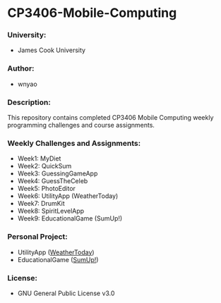 # CP3406-Mobile-Computing
### University: 
* James Cook University

### Author: 
* wnyao

### Description:
This repository contains completed CP3406 Mobile Computing weekly programming challenges and course assignments. 

### Weekly Challenges and Assignments:
* Week1: MyDiet
* Week2: QuickSum
* Week3: GuessingGameApp
* Week4: GuessTheCeleb
* Week5: PhotoEditor
* Week6: UtilityApp (WeatherToday)
* Week7: DrumKit
* Week8: SpiritLevelApp
* Week9: EducationalGame (SumUp!)

### Personal Project:
* UtilityApp ([WeatherToday](https://github.com/wnyao/cp3406_mobile_computing/tree/master/WeatherToday))
* EducationalGame ([SumUp!](https://github.com/wnyao/cp3406_mobile_computing/tree/master/EducationalGame))

### License:
* GNU General Public License v3.0
